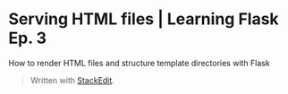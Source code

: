 
# Serving HTML files | Learning Flask Ep. 3

How to render HTML files and structure template directories with Flask

> Written with [StackEdit](https://stackedit.io/).
<!--stackedit_data:
eyJoaXN0b3J5IjpbNTA3NTM0MTk1LDczMDk5ODExNl19
-->